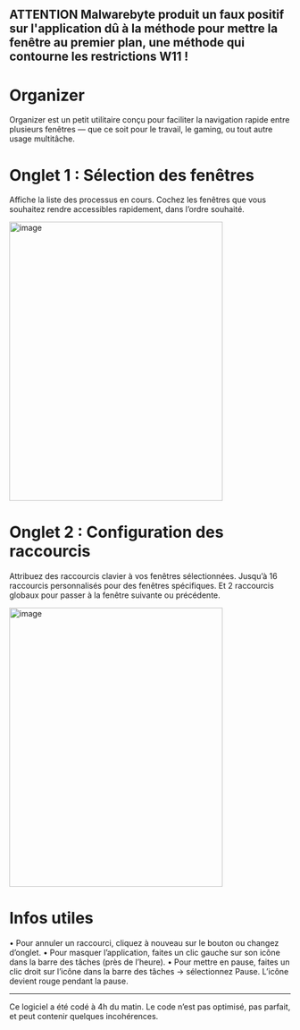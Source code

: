 ## ATTENTION Malwarebyte produit un faux positif sur l'application dû à la méthode pour mettre la fenêtre au premier plan, une méthode qui contourne les restrictions W11 !

# Organizer

Organizer est un petit utilitaire conçu pour faciliter la navigation rapide entre plusieurs fenêtres — que ce soit pour le travail, le gaming, ou tout autre usage multitâche.

# Onglet 1 : Sélection des fenêtres
Affiche la liste des processus en cours.
Cochez les fenêtres que vous souhaitez rendre accessibles rapidement, dans l’ordre souhaité.

<img width="382" height="499" alt="image" src="https://github.com/user-attachments/assets/77ec3d4e-bf78-4246-895b-caf2bd38a482" />

# Onglet 2 : Configuration des raccourcis
Attribuez des raccourcis clavier à vos fenêtres sélectionnées.
Jusqu’à 16 raccourcis personnalisés pour des fenêtres spécifiques.
Et 2 raccourcis globaux pour passer à la fenêtre suivante ou précédente.

<img width="382" height="499" alt="image" src="https://github.com/user-attachments/assets/4e9a1855-6c86-446e-9254-389cf3957db5" />

# Infos utiles
• Pour annuler un raccourci, cliquez à nouveau sur le bouton ou changez d’onglet.
• Pour masquer l’application, faites un clic gauche sur son icône dans la barre des tâches (près de l’heure).
• Pour mettre en pause, faites un clic droit sur l’icône dans la barre des tâches → sélectionnez Pause. L’icône devient rouge pendant la pause.

---

Ce logiciel a été codé à 4h du matin. Le code n’est pas optimisé, pas parfait, et peut contenir quelques incohérences.
